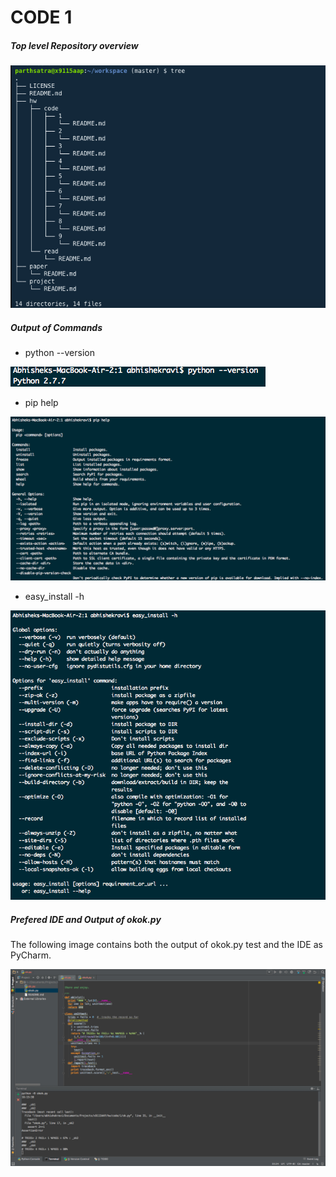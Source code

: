 # CODE 1

##### Top level Repository overview <br/>

![Git Repository Directory Structure](https://github.com/Lost-In-MASE/x9115AAP/blob/master/hw/code/1/images/GitDirectoryStructure.png)

##### Output of Commands

* python --version

![Python Version](https://github.com/Lost-In-MASE/x9115AAP/blob/master/hw/code/1/images/Python_Version.png)

* pip help

![Pip Help](https://github.com/Lost-In-MASE/x9115AAP/blob/master/hw/code/1/images/Pip_Help.png)

* easy_install -h

![Easy Install](https://github.com/Lost-In-MASE/x9115AAP/blob/master/hw/code/1/images/Easy_Install.png)

##### Prefered IDE and Output of okok.py
The following image contains both the output of okok.py test and the IDE as PyCharm. 

![Output](https://github.com/Lost-In-MASE/x9115AAP/blob/master/hw/code/1/images/CodeIDE_RerunOutput.png)


